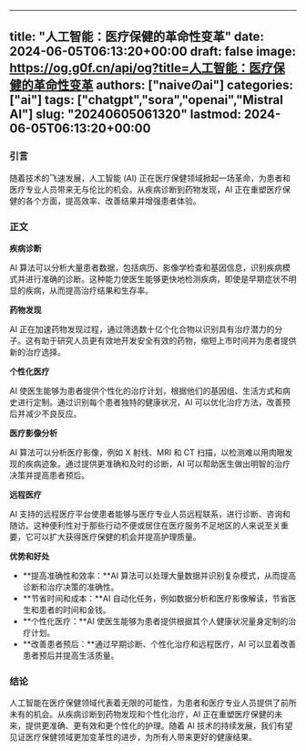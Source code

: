 
---
title: "人工智能：医疗保健的革命性变革"
date: 2024-06-05T06:13:20+00:00
draft: false
image: https://og.g0f.cn/api/og?title=人工智能：医疗保健的革命性变革
authors: ["naiveのai"]
categories: ["ai"]
tags: ["chatgpt","sora","openai","Mistral AI"]
slug: "20240605061320"
lastmod: 2024-06-05T06:13:20+00:00
---
### 引言

随着技术的飞速发展，人工智能 (AI) 正在医疗保健领域掀起一场革命，为患者和医疗专业人员带来无与伦比的机会。从疾病诊断到药物发现，AI 正在重塑医疗保健的各个方面，提高效率、改善结果并增强患者体验。

### 正文

**疾病诊断**

AI 算法可以分析大量患者数据，包括病历、影像学检查和基因信息，识别疾病模式并进行准确的诊断。这种能力使医生能够更快地检测疾病，即使是早期症状不明显的疾病，从而提高治疗结果和生存率。

**药物发现**

AI 正在加速药物发现过程，通过筛选数十亿个化合物以识别具有治疗潜力的分子。这有助于研究人员更有效地开发安全有效的药物，缩短上市时间并为患者提供新的治疗选择。

**个性化医疗**

AI 使医生能够为患者提供个性化的治疗计划，根据他们的基因组、生活方式和病史进行定制。通过识别每个患者独特的健康状况，AI 可以优化治疗方法，改善预后并减少不良反应。

**医疗影像分析**

AI 算法可以分析医疗影像，例如 X 射线、MRI 和 CT 扫描，以检测难以用肉眼发现的疾病迹象。通过提供更准确和及时的诊断，AI 可以帮助医生做出明智的治疗决策并提高患者预后。

**远程医疗**

AI 支持的远程医疗平台使患者能够与医疗专业人员远程联系，进行诊断、咨询和随访。这种便利性对于那些行动不便或居住在医疗服务不足地区的人来说至关重要，它可以扩大获得医疗保健的机会并提高护理质量。

**优势和好处**

* **提高准确性和效率：**AI 算法可以处理大量数据并识别复杂模式，从而提高诊断和治疗决策的准确性。
* **节省时间和成本：**AI 自动化任务，例如数据分析和医疗影像解读，节省医生和患者的时间和金钱。
* **个性化医疗：**AI 使医生能够为患者提供根据其个人健康状况量身定制的治疗计划。
* **改善患者预后：**通过早期诊断、个性化治疗和远程医疗，AI 可以显着改善患者预后并提高生活质量。

### 结论

人工智能在医疗保健领域代表着无限的可能性，为患者和医疗专业人员提供了前所未有的机会。从疾病诊断到药物发现和个性化治疗，AI 正在重塑医疗保健的未来，提供更准确、更有效和更个性化的护理。随着 AI 技术的持续发展，我们有望见证医疗保健领域更加变革性的进步，为所有人带来更好的健康结果。